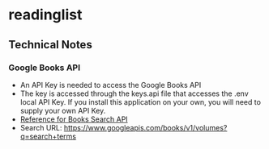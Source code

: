 # readinglist


## Technical Notes

### Google Books API
* An API Key is needed to access the Google Books API
* The key is accessed through the keys.api file that accesses the .env local API Key.  If you install this application on your own, you will need to supply your own API Key.
*  [Reference for Books Search API](https://developers.google.com/books/docs/v1/using#PerformingSearch)
*  Search URL: https://www.googleapis.com/books/v1/volumes?q=search+terms
